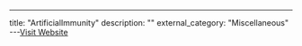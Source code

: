 ---
title: "ArtificialImmunity"
description: ""
external_category: "Miscellaneous"
---[Visit Website](https://github.com/ArtificialImmunity)

